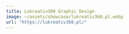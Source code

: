 ```yaml
---
title: Lukreativ360 Graphic Design
image: ~/assets/showcase/lukreativ360.pl.webp
url: "https://lukreativ360.pl/"
---
```

